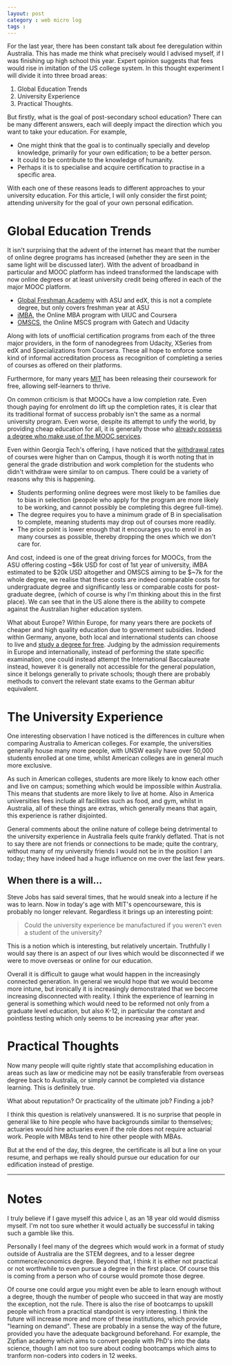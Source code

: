 ```yaml
---
layout: post
category : web micro log
tags : 
---
```


For the last year, there has been constant talk about fee deregulation within Australia. This has made me think what precisely would I advised myself, if I was finishing up high school this year. Expert opinion suggests that fees would rise in imitation of the US college system. In this thought experiment I will divide it into three broad areas:

1.  Global Education Trends  
2.  University Experience  
3.  Practical Thoughts.

But firstly, what is the goal of post-secondary school education? There can be many different answers, each will deeply impact the direction which you want to take your education. For example, 

*  One might think that the goal is to continually specially and develop knowledge, primarily for your own edification; to be a better person.    
*  It could to be contribute to the knowledge of humanity.  
*  Perhaps it is to specialise and acquire certification to practise in a specific area.  

With each one of these reasons leads to different approaches to your university education. For this article, I will only consider the first point; attending university for the goal of your own personal edification. 

#  Global Education Trends

It isn't surprising that the advent of the internet has meant that the number of online degree programs has increased (whether they are seen in the same light will be discussed later). With the advent of broadband in particular and MOOC platform has indeed transformed the landscape with now online degrees or at least university credit being offered in each of the major MOOC platform. 

*  [Global Freshman Academy](https://www.edx.org/gfa) with ASU and edX, this is not a complete degree, but only covers freshman year at ASU  
*  [iMBA](https://www.coursera.org/course/imba), the Online MBA program with UIUC and Coursera  
*  [OMSCS](http://www.omscs.gatech.edu/), the Online MSCS program with Gatech and Udacity  

Along with lots of unofficial certification programs from each of the three major providers, in the form of nanodegrees from Udacity, XSeries from edX and Specializations from Coursera. These all hope to enforce some kind of informal accreditation process as recognition of completing a series of courses as offered on their platforms. 

Furthermore, for many years [MIT](http://ocw.mit.edu/index.htm) has been releasing their coursework for free, allowing self-learners to thrive. 

On common criticism is that MOOCs have a low completion rate. Even though paying for enrolment do lift up the completion rates, it is clear that its traditional format of success probably isn't the same as a normal university program. Even worse, despite its attempt to unify the world, by providing cheap education for all, it is generally those who [already possess a degree who make use of the MOOC services](http://www.edweek.org/ew/articles/2015/02/04/k-12-moocs-must-address-equity.html?cmp=SOC-SHR-TW). 

Even within Georgia Tech's offering, I have noticed that the [withdrawal rates](http://wiki.omscs.org/confluence/display/FALL2014/FA14.+Grade+Distribution) of courses were higher than on Campus, though it is worth noting that in general the grade distribution and work completion for the students who didn't withdraw were similar to on campus. There could be a variety of reasons why this is happening.

*  Students performing online degrees were most likely to be families due to bias in selection (peopole who apply for the program are more likely to be working, and cannot possibly be completing this degree full-time).   
*  The degree requires you to have a minimum grade of B in specialisation to complete, meaning students may drop out of courses more readily.  
*  The price point is lower enough that it encourages you to enrol in as many courses as possible, thereby dropping the ones which we don't care for.   

And cost, indeed is one of the great driving forces for MOOCs, from the ASU offering costing ~$6k USD for cost of 1st year of university, iMBA estimated to be $20k USD altogether and OMSCS aiming to be $~7k for the whole degree, we realise that these costs are indeed comparable costs for undergraduate degree and significantly less or comparable costs for post-graduate degree, (which of course is why I'm thinking about this in the first place). We can see that in the US alone there is the ability to compete against the Australian higher education system. 

What about Europe? Within Europe, for many years there are pockets of cheaper and high quality education due to government subsidies. Indeed within Germany, anyone, both local and international students can choose to live and [study a degree for free](http://www.internationale-studierende.de/en/prepare_your_studies/financing/tuition_fees/). Judging by the admission requirements in Europe and internationally, instead of performing the state specific examination, one could instead attempt the International Baccalaureate instead, however it is generally not accessible for the general population, since it belongs generally to private schools; though there are probably methods to convert the relevant state exams to the German abitur equivalent.

# The University Experience

One interesting observation I have noticed is the differences in culture when comparing Australia to American colleges. For example, the universities generally house many more people, with UNSW easily have over 50,000 students enrolled at one time, whilst American colleges are in general much more exclusive. 

As such in American colleges, students are more likely to know each other and live on campus; something which would be impossible within Australia. This means that students are more likely to live at home. Also in America universities fees include all facilities such as food, and gym, whilst in Australia, all of these things are extras, which generally means that again, this experience is rather disjointed. 

General comments about the online nature of college being detrimental to the university experience in Australia feels quite frankly deflated. That is not to say there are not friends or connections to be made; quite the contrary, without many of my university friends I would not be in the position I am today; they have indeed had a huge influence on me over the last few years. 

## When there is a will...

Steve Jobs has said several times, that he would sneak into a lecture if he was to learn. Now in today's age with MIT's opencourseware, this is probably no longer relevant. Regardless it brings up an interesting point:

>  Could the university experience be manufactured if you weren't even a student of the university?

This is a notion which is interesting, but relatively uncertain. Truthfully I would say there is an aspect of our lives which would be disconnected if we were to move overseas or online for our education. 

Overall it is difficult to gauge what would happen in the increasingly connected generation. In general we would hope that we would become more intune, but ironically it is increasingly demonstrated that we become increasing disconnected with reality. I think the experience of learning in general is something which would need to be reformed not only from a graduate level education, but also K-12, in particular the constant and pointless testing which only seems to be increasing year after year. 

#  Practical Thoughts

Now many people will quite rightly state that accomplishing education in areas such as law or medicine may not be easily transferable from overseas degree back to Australia, or simply cannot be completed via distance learning. This is definitely true. 

What about reputation? Or practicality of the ultimate job? Finding a job?

I think this question is relatively unanswered. It is no surprise that people in general like to hire people who have backgrounds similar to themselves; actuaries would hire actuaries even if the role does not require actuarial work. People with MBAs tend to hire other people with MBAs. 

But at the end of the day, this degree, the certificate is all but a line on your resume, and perhaps we really should pursue our education for our edification instead of prestige. 

----

# Notes

I truly believe if I gave myself this advice I, as an 18 year old would dismiss myself. I'm not too sure whether it would actually be successful in taking such a gamble like this.

Personally I feel many of the degrees which would work in a format of study outside of Australia are the STEM degrees, and to a lesser degree commerce/economics degree. Beyond that, I think it is either not practical or not worthwhile to even pursue a degree in the first place. Of course this is coming from a person who of course would promote those degree. 

Of course one could argue you might even be able to learn enough without a degree, though the number of people who succeed in that way are mostly the exception, not the rule. There is also the rise of bootcamps to upskill people which from a practical standpoint is very interesting. I think the future will increase more and more of these institutions, which provide "learning on demand". These are probably in a sense the way of the future, provided you have the adequate background beforehand. For example, the Zipfian academy which aims to convert people with PhD's into the data science, though I am not too sure about coding bootcamps which aims to tranform non-coders into coders in 12 weeks. 











